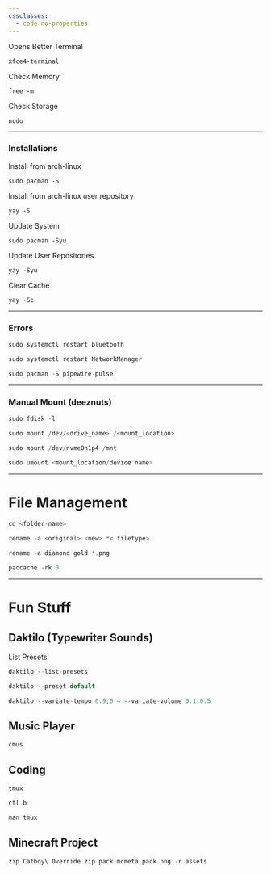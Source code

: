 ```yaml
---
cssclasses:
  - code no-properties
---
```

Opens Better Terminal
```
xfce4-terminal
```
Check Memory
```
free -m
```
Check Storage
```
ncdu
```
- - -
### Installations
Install from arch-linux
```
sudo pacman -S
```
Install from arch-linux user repository
```
yay -S
```
Update System
```
sudo pacman -Syu
```
Update User Repositories
```
yay -Syu
```
Clear Cache
```
yay -Sc
```
- - -
### Errors
```rust unfold file:Restart-Bluetooth
sudo systemctl restart bluetooth 
```

```rust unfold file:Restart-WiFi-Manager
sudo systemctl restart NetworkManager
```

```rust unfold file:Audio-Fix
sudo pacman -S pipewire-pulse
```
- - -
### Manual Mount (deeznuts)
```rust unfold file:List-Drives
sudo fdisk -l
```

```rust unfold file:Mount-Drives
sudo mount /dev/<drive_name> /<mount_location>
```
```rust fold file:Catboy-to-Windows
sudo mount /dev/nvme0n1p4 /mnt
```

```rust unfold file:Unmount-Drive
sudo umount <mount_location/device name>
```
---
# File Management
```rust unfold file:Go-to-Folder
cd <folder-name>
```

```rust unfold file:Rename-String
rename -a <original> <new> *<.filetype>
```
```rust fold file:Rename-String-Example
rename -a diamond gold *.png
```

```rust unfold file:Clear-Pacman-Cache
paccache -rk 0
```
---
# Fun Stuff
## Daktilo (Typewriter Sounds)
List Presets
```rust unfold file:List-Presets
daktilo --list-presets
```

```rust unfold file:Use-Preset
daktilo --preset default
```

```rust unfold file:Variate-Sounds
daktilo --variate-tempo 0.9,0.4 --variate-volume 0.1,0.5
```

## Music Player
```rust unfold file:Music-Player
cmus
```

## Coding
```rust unfold file:Open-Tmux
tmux
```

```rust unfold file:START-EVERYTHING-WITH-THIS
ctl b
```

```rust unfold file:Open-Manual
man tmux
```

## Minecraft Project
```rust unfold file:Zip-Catboy-Override
zip Catboy\ Override.zip pack.mcmeta pack.png -r assets
```